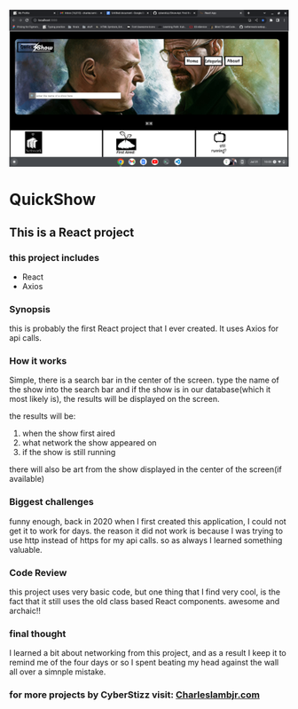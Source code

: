 

![](./public/Screenshot%202023-07-31%2010.03.22%20PM.png)


#             **QuickShow**

## This is a React project

### this project includes
* React
* Axios


### Synopsis
this is probably the first React project that I ever created. It uses Axios for api calls.


### How it works
Simple, there is a search bar in the center of the screen. type the name of the show into the search bar and if the show is in our database(which it most likely is), the results will be displayed on the screen.

the results will be:
1. when the show first aired
2. what network the show appeared on
3. if the show is still running

there will also be art from the show displayed in the center of the screen(if available)


### Biggest challenges
funny enough, back in 2020 when I first created this application, I could not get it to work for days. the reason it did not work is because I was trying to use http instead of https for my api calls. so as always I learned something valuable.


### Code Review
this project uses very basic code, but one thing that I find very cool, is the fact that it still uses the old class based React components. awesome and archaic!!

### final thought
I learned a bit about networking from this project, and as a result I keep it to remind me of the four days or so I spent beating my head against the wall all over a simnple mistake.


### for more projects by CyberStizz visit: [Charleslambjr.com](https://www.charleslambjr.com/)